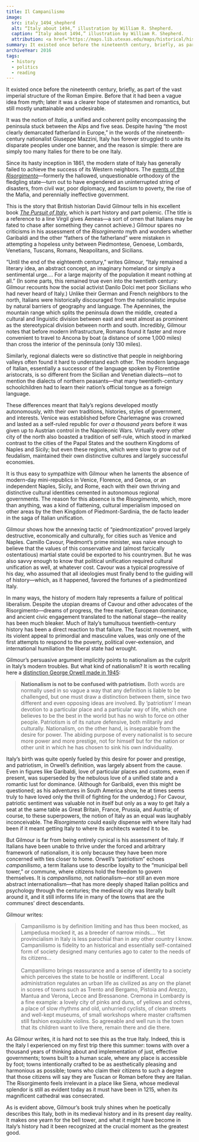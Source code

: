 ```yaml
---
title: Il Campanilismo
image:
  src: italy_1494_shepherd
  alt: “Italy about 1494,” illustration by William R. Shepherd.
  caption: “Italy about 1494,” illustration by William R. Shepherd.
  attribution: <a href="https://maps.lib.utexas.edu/maps/historical/history_shepherd_1923.html">U Texas Libraries</a>
summary: It existed once before the nineteenth century, briefly, as part of the vast imperial structure of the Roman Empire. Before that it had been a vague idea from myth—the notion of <em>Italia</em>.
archiveYear: 2016
tags:
  - history
  - politics
  - reading
---
```


It existed once before the nineteenth century, briefly, as part of the vast imperial structure of the Roman Empire. Before that it had been a vague idea from myth; later it was a clearer hope of statesmen and romantics, but still mostly unattainable and undesirable.

It was the notion of _Italia_, a unified and coherent polity encompassing the peninsula stuck between the Alps and five seas. Despite having “the most clearly demarcated fatherland in Europe,” in the words of the nineteenth-century nationalist Giuseppe Mazzini, Italy has forever struggled to unite its disparate peoples under one banner, and the reason is simple: there are simply too many Italies for there to be one Italy.

Since its hasty inception in 1861, the modern state of Italy has generally failed to achieve the success of its Western neighbors. The [events of the _Risorgimento_](http://www.theflorentine.net/lifestyle/2011/03/the-italian-risorgimento-a-timeline/)—formerly the hallowed, unquestionable orthodoxy of the fledgling state—turn out to have engendered an uninterrupted string of disasters, from civil war, poor diplomacy, and fascism to poverty, the rise of the Mafia, and perennially ineffective government.

This is the story that British historian David Gilmour tells in his excellent book _[The Pursuit of Italy](https://www.amazon.com/Pursuit-Italy-History-Regions-Peoples/dp/0374533601)_, which is part history and part polemic. (The title is a reference to a line Virgil gives Aeneas—a sort of omen that Italians may be fated to chase after something they cannot achieve.) Gilmour spares no criticisms in his assessment of the _Risorgimento_ myth and wonders whether Garibaldi and the other “fathers of the fatherland” were mistaken in attempting a hopeless unity between Piedmontese, Genoese, Lombards, Venetians, Tuscans, Romans, Neapolitans, and Sicilians.

“Until the end of the eighteenth century,” writes Gilmour, “Italy remained a literary idea, an abstract concept, an imaginary homeland or simply a sentimental urge…. For a large majority of the population it meant nothing at all.” (In some parts, this remained true even into the twentieth century: Gilmour recounts how the social activist Danilo Dolci met poor Sicilians who had never heard of Italy.) Unlike their German and French neighbors to the north, Italians were historically discouraged from the nationalistic impulse by natural barriers of geography and language. The Apennines, the mountain range which splits the peninsula down the middle, created a cultural and linguistic division between east and west almost as prominent as the stereotypical division between north and south. Incredibly, Gilmour notes that before modern infrastructure, Romans found it faster and more convenient to travel to Ancona by boat (a distance of some 1,000 miles) than cross the interior of the peninsula (only 130 miles).

Similarly, regional dialects were so distinctive that people in neighboring valleys often found it hard to understand each other. The modern language of Italian, essentially a successor of the language spoken by Florentine aristocrats, is so different from the Sicilian and Venetian dialects—not to mention the dialects of northern peasants—that many twentieth-century schoolchildren had to learn their nation’s official tongue as a foreign language.

These differences meant that Italy’s regions developed mostly autonomously, with their own traditions, histories, styles of government, and interests. Venice was established before Charlemagne was crowned and lasted as a self-ruled republic for _over a thousand years_ before it was given up to Austrian control in the Napoleonic Wars. Virtually every other city of the north also boasted a tradition of self-rule, which stood in marked contrast to the cities of the Papal States and the southern Kingdoms of Naples and Sicily; but even these regions, which were slow to grow out of feudalism, maintained their own distinctive cultures and largely successful economies.

It is thus easy to sympathize with Gilmour when he laments the absence of modern-day mini-republics in Venice, Florence, and Genoa, or an independent Naples, Sicily, and Rome, each with their own thriving and distinctive cultural identities cemented in autonomous regional governments. The reason for this absence is the _Risorgimento_, which, more than anything, was a kind of flattening, cultural imperialism imposed on other areas by the then Kingdom of Piedmont-Sardinia, the de facto leader in the saga of Italian unification.

Gilmour shows how the annexing tactic of “piedmontization” proved largely destructive, economically and culturally, for cities such as Venice and Naples. Camillo Cavour, Piedmont’s prime minister, was naive enough to believe that the values of this conservative and (almost farcically ostentatious) martial state could be exported to his countrymen. But he was also savvy enough to know that political unification required cultural unification as well, at whatever cost. Cavour was a typical progressive of his day, who assumed that all ideologies must finally bend to the guiding will of history—which, as it happened, favored the fortunes of a piedmontized Italy.

In many ways, the history of modern Italy represents a failure of political liberalism. Despite the utopian dreams of Cavour and other advocates of the Risorgimento—dreams of progress, the free market, European dominance, and ancient civic engagement translated to the national stage—the reality has been much bleaker. Much of Italy’s tumultuous twentieth-century history has been a direct reaction to that failure. The fascist movement, with its violent appeal to primordial and masculine values, was only one of the first attempts to respond to the poverty, political over-extension, and international humiliation the liberal state had wrought.

Gilmour’s persuasive argument implicitly points to nationalism as the culprit in Italy’s modern troubles. But what kind of nationalism? It is worth recalling here a [distinction George Orwell made in 1945](http://orwell.ru/library/essays/nationalism/english/e_nat):

> **Nationalism is not to be confused with patriotism.** Both words are normally used in so vague a way that any definition is liable to be challenged, but one must draw a distinction between them, since two different and even opposing ideas are involved. By ‘patriotism’ I mean devotion to a particular place and a particular way of life, which one believes to be the best in the world but has no wish to force on other people. Patriotism is of its nature defensive, both militarily and culturally. Nationalism, on the other hand, is inseparable from the desire for power. The abiding purpose of every nationalist is to secure more power and more prestige, not for himself but for the nation or other unit in which he has chosen to sink his own individuality.

Italy’s birth was quite openly fueled by this desire for power and prestige, and patriotism, in Orwell’s definition, was largely absent from the cause. Even in figures like Garibaldi, love of particular places and customs, even if present, was superseded by the nebulous love of a unified state and a romantic lust for dominance. (Although for Garibaldi, even this might be questioned; as his adventures in South America show, he at times seems truly to have loved only the thrill of fighting for the underdog.) For Cavour, patriotic sentiment was valuable not in itself but only as a way to get Italy a seat at the same table as Great Britain, France, Prussia, and Austria; of course, to these superpowers, the notion of Italy as an equal was laughably inconceivable. The _Risorgimento_ could easily dispense with where Italy had been if it meant getting Italy to where its architects wanted it to be.

But Gilmour is far from being entirely cynical is his assessment of Italy. If Italians have been unable to thrive under the forced and arbitrary framework of nationalism, it is only because they have been more concerned with ties closer to home. Orwell’s “patriotism” echoes _campanilismo_, a term Italians use to describe loyalty to the “municipal bell tower,” or commune, where citizens hold the freedom to govern themselves. It is _campanilismo_, not nationalism—nor still an even more abstract internationalism—that has more deeply shaped Italian politics and psychology through the centuries; the medieval city was literally built around it, and it still informs life in many of the towns that are the communes’ direct descendants.

Gilmour writes:

> Campanilismo is by definition limiting and has thus been mocked, as Lampedusa mocked it, as a breeder of narrow minds…. Yet provincialism in Italy is less parochial than in any other country I know. Campanilismo is fidelity to an historical and essentially self-contained form of society designed many centuries ago to cater to the needs of its citizens... <br><br>Campanilismo brings reassurance and a sense of identity to a society which perceives the state to be hostile or indifferent. Local administration regulates an urban life as civilized as any on the planet in scores of towns such as Trento and Bergamo, Pistoia and Arezzo, Mantua and Verona, Lecce and Bressanone. Cremona in Lombardy is a fine example: a lovely city of pinks and duns, of yellows and ochres, a place of slow rhythms and old, unhurried cyclists, of clean streets and well-kept museums, of small workshops where master craftsmen still fashion exquisite violins. So agreeable and well run is the town that its children want to live there, remain there and die there.

As Gilmour writes, it is hard not to see this as the true Italy. Indeed, this is the Italy I experienced on my first trip there this summer: towns with over a thousand years of thinking about and implementation of just, effective governments; towns built to a human scale, where any place is accessible by foot; towns intentionally crafted to be as aesthetically pleasing and harmonious as possible; towns who claim their citizens to such a degree that those citizens will say they are Tuscan or Roman before they are Italian. The Risorgimento feels irrelevant in a place like Siena, whose medieval splendor is still as evident today as it must have been in 1215, when its magnificent cathedral was consecrated.

As is evident above, Gilmour’s book truly shines when he poetically describes this Italy, both in its medieval history and in its present day reality. It makes one yearn for the bell tower, and what it might have become in Italy’s history had it been recognized at the crucial moment as the greatest good.
